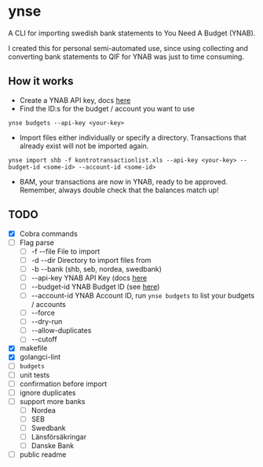 # ynse
A CLI for importing swedish bank statements to You Need A Budget (YNAB).

I created this for personal semi-automated use, since using collecting and converting bank statements to QIF for YNAB was just to time consuming.

## How it works
* Create a YNAB API key, docs [here](https://api.youneedabudget.com/#authentication)
* Find the ID:s for the budget / account you want to use

```ynse budgets --api-key <your-key>```

* Import files either individually or specify a directory. Transactions that already exist will not be imported again.

```ynse import shb -f kontrotransactionlist.xls --api-key <your-key> --budget-id <some-id> --account-id <some-id>```

* BAM, your transactions are now in YNAB, ready to be approved. Remember, always double check that the balances match up!

## TODO
- [x] Cobra commands
- [ ] Flag parse
    - [ ] -f --file File to import 
    - [ ] -d --dir Directory to import files from 
    - [ ] -b --bank (shb, seb, nordea, swedbank)
    - [ ] --api-key  YNAB API Key (docs [here](https://api.youneedabudget.com/#authentication) 
    - [ ] --budget-id  YNAB Budget ID (see [here](https://api.youneedabudget.com/#quick-start))
    - [ ] --account-id  YNAB Account ID, run `ynse budgets` to list your budgets / accounts 
    - [ ] --force
    - [ ] --dry-run
    - [ ] --allow-duplicates
    - [ ] --cutoff
- [x] makefile
- [x] golangci-lint
- [ ] `budgets`
- [ ] unit tests
- [ ] confirmation before import
- [ ] ignore duplicates
- [ ] support more banks
    - [ ] Nordea
    - [ ] SEB
    - [ ] Swedbank
    - [ ] Länsförsäkringar
    - [ ] Danske Bank
- [ ] public readme
